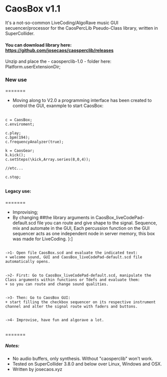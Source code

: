 CaosBox v1.1
=======
It's a not-so-common LiveCoding/AlgoRave music GUI secuencer/processor for the CaosPercLib Pseudo-Class library, written in SuperCollider.
#### You can download library here: https://github.com/josecaos/caosperclib/releases
Unzip and place the - caosperclib-1.0 - folder here:  Platform.userExtensionDir;

### New use
=======
- Moving along to V2.0 a programming interface has been created to control the GUI, exanmple to start CaosBox:
##
    c = CaosBox;
    c.enviroment;

    c.play;
    c.bpm(194);
    c.frequencyAnalyzer(true);
    
    k = CaosGear;
    k.kick();
    c.setSteps(\kick,Array.series(8,0,4));

    //etc...

    c.stop;
##


#### Legacy use:
=======
 - Improvising;
 - By changing ##the library arguments in CaosBox_liveCodePad-default.scd file you can route and give shape to the signal. Sequence, mix and automate in the GUI, Each percussion function on the GUI sequencer acts as one independent node in server memory, this box was made for LiveCoding. }:]

##
    ->1- Open file CaosBox.scd and evaluate the indicated text:
	+ welcome sound, GUI and CaosBox_liveCodePad-default.scd file automatically opens.
##
    ->2- First: Go to CaosBox_liveCodePad-default.scd, manipulate the Class arguments within functions or Tdefs and evaluate them:
	+ so you can route and change sound qualities.
##
    ->3- Then: Go to CaosBox GUI:
	+ start filling the checkbox sequencer on its respective instrument channel and alter the signal route with faders and buttons.
##
    ->4- Improvise, have fun and algorave a lot.
##
=======

##### Notes:
- No audio buffers, only synthesis. Without "caosperclib" won't work.
- Tested on SuperCollider 3.8.0 and below over Linux, Windows and OSX.
- Written by josecaos.xyz
